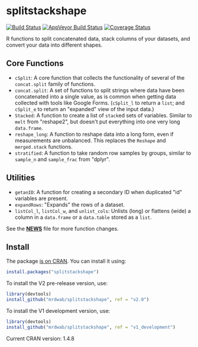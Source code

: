 # splitstackshape

[![Build Status](https://travis-ci.org/mrdwab/splitstackshape.svg?branch=v2.0)](https://travis-ci.org/mrdwab/splitstackshape)
[![AppVeyor Build Status](https://ci.appveyor.com/api/projects/status/github/mrdwab/splitstackshape?branch=v2.0&svg=true)](https://ci.appveyor.com/project/mrdwab/splitstackshape)
[![Coverage Status](https://img.shields.io/codecov/c/github/mrdwab/splitstackshape/v2.0.svg)](https://codecov.io/gh/mrdwab/splitstackshape/branch/v2.0)

R functions to split concatenated data, stack columns of your datasets, and convert your data into different shapes.

## Core Functions

* `cSplit`: A core function that collects the functionality of several of the  `concat.split` family of functions.
* `concat.split`: A set of functions to split strings where data have been concatenated into a single value, as is common when getting data collected with tools like Google Forms. (`cSplit_l` to return a `list`; and `cSplit_e` to return an "expanded" view of the input data.)
* `Stacked`: A function to create a list of `stack`ed sets of variables. Similar to `melt` from "reshape2", but doesn't put everything into one very long `data.frame`.
* `reshape_long`: A function to reshape data into a long form, even if measurements are unbalanced. This replaces the `Reshape` and `merged.stack` functions.
* `stratified`: A function to take random row samples by groups, similar to `sample_n` and `sample_frac` from "dplyr".

## Utilities

* `getanID`: A function for creating a secondary ID when duplicated "id" variables are present.
* `expandRows`: "Expands" the rows of a dataset.
* `listCol_l`, `listCol_w`, and `unlist_cols`: Unlists (long) or flattens (wide) a column in a `data.frame` or a `data.table` stored as a `list`. 

See the [**NEWS**](NEWS.md) file for more function changes.

## Install

The package [is on CRAN](https://CRAN.R-project.org/package=splitstackshape). You can install it using:

```r
install.packages("splitstackshape")
```

To install the V2 pre-release version, use:

```r
library(devtools)
install_github("mrdwab/splitstackshape", ref = "v2.0")
```

To install the V1 development version, use:

```r
library(devtools)
install_github("mrdwab/splitstackshape", ref = "v1_development")
```

Current CRAN version: 1.4.8
